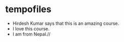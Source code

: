# tempofiles

- Hirdesh Kumar says that this is an amazing course.
- I love this course.
- I am from Nepal.//
